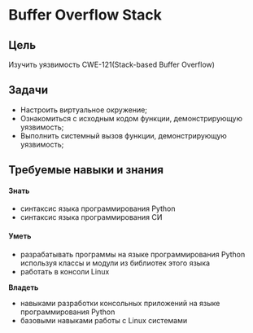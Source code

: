 # Buffer Overflow Stack

## Цель 

Изучить уязвимость CWE-121\(Stack-based Buffer Overflow\)

## Задачи

* Настроить виртуальное окружение;
* Ознакомиться с исходным кодом функции, демонстрирующую уязвимость;
* Выполнить системный вызов функции, демонстрирующую уязвимость;

## Требуемые навыки и знания

#### **Знать**

* синтаксис языка программирования Python 
* синтаксис языка программирования СИ

#### Уметь

* разрабатывать программы на языке программирования Python используя классы и модули из библиотек этого языка
* работать в консоли Linux

**Владеть**

* навыками разработки консольных приложений на языке программирования Python
* базовыми навыками работы с Linux системами




